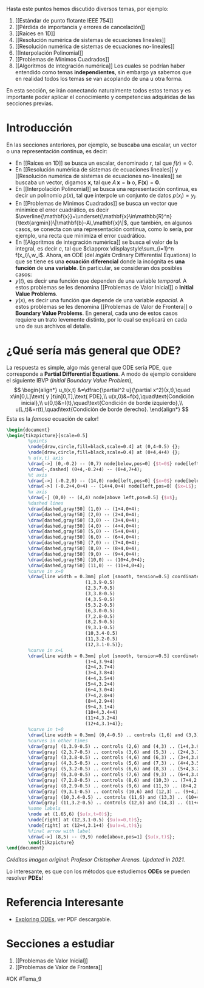 Hasta este puntos hemos discutido diversos temas, por ejemplo:
1. [[Estándar de punto flotante IEEE 754]]
2. [[Pérdida de importancia y errores de cancelación]]
3. [[Raíces en 1D]]
4. [[Resolución numérica de sistemas de ecuaciones lineales]]
5. [[Resolución numérica de sistemas de ecuaciones no-lineales]]
6. [[Interpolación Polinomial]]
7. [[Problemas de Mínimos Cuadrados]]
8. [[Algoritmos de integración numérica]]
Los cuales se podrían haber entendido como temas **independientes**, sin embargo ya sabemos que en realidad todos los temas se van acoplando de una u otra forma.

En esta sección, se irán conectando naturalmente todos estos temas y es importante poder aplicar el conocimiento y competencias adquiridas de las secciones previas.

# Introducción
En las secciones anteriores, por ejemplo, se buscaba una escalar, un vector o una representación continua, es decir:
- En [[Raíces en 1D]] se busca un escalar, denominado $r$, tal que $f(r)=0$.
- En [[Resolución numérica de sistemas de ecuaciones lineales]] y [[Resolución numérica de sistemas de ecuaciones no-lineales]] se buscaba un vector, digamos $\mathbf{x}$, tal que $A\,\mathbf{x}=\mathbf{b}$ o, $\mathbf{F}(\mathbf{x})=\mathbf{0}$.
- En [[Interpolación Polinomial]] se busca una representación continua, es decir un polinomio $p(x)$, tal que interpole un conjunto de datos $p(x_i)=y_i$.
- En [[Problemas de Mínimos Cuadrados]] se busca un vector que minimice el error cuadrático, es decir $\overline{\mathbf{x}}=\underset{\mathbf{x}\in\mathbb{R}^n}{\text{argmin}}\|\mathbf{b}-A\,\mathbf{x}\|$, que también, en algunos casos, se conecta con una representación continua, como lo sería, por ejemplo, una recta que minimiza el error cuadrático.
- En [[Algoritmos de integración numérica]] se busca el valor de la integral, es decir $c$, tal que $c\approx \displaystyle\sum_{i=1}^n f(x_i)\,w_i$.
Ahora, en ODE (del _inglés_ Ordinary Differential Equations) lo que se tiene es una **ecuación diferencial** donde la incógnita es **una función** de **una variable**. En particular, se consideran dos posibles casos:
- $y(t)$, es decir una función que dependen de una variable _temporal_. A estos problemas se les denomina [[Problemas de Valor Inicial]] o **Initial Value Problems**.
- $y(x)$, es decir una función que depende de una variable _espacial_. A estos problemas se les denomina [[Problemas de Valor de Frontera]] o **Boundary Value Problems**.
En general, cada uno de estos casos requiere un trato levemente distinto, por lo cual se explicará en cada uno de sus archivos el detalle.

# ¿Qué sería más general que ODE?
La respuesta es simple, algo más general que ODE sería PDE, que corresponde a **Partial Differential Equations**. A modo de ejemplo considere el siguiente IBVP (_Initial Boundary Value Problem_),
$$
\begin{align*}
	u_t(x,t) &=\dfrac{\partial^2 u}{\partial x^2}(x,t),\quad x\in[0,L]\text{ y }t\in]0,T],\text{ PDE},\\
	u(x,0)&=f(x),\quad\text{Condición inicial},\\
	u(0,t)&=l(t),\quad\text{Condición de borde izquierdo},\\
	u(L,t)&=r(t),\quad\text{Condición de borde derecho}.	
\end{align*}
$$
Esta es la _famosa_ ecuación de calor!
```tikz
\begin{document}
\begin{tikzpicture}[scale=0.5]
        %points
        \node[draw,circle,fill=black,scale=0.4] at (0,4-0.5) {}; 
        \node[draw,circle,fill=black,scale=0.4] at (0+4,4+4) {}; 
        % u(x,t) axis
        \draw[->] (0,-0.2) -- (0,7) node[below,pos=0] {$t=0$} node[left,pos=1] {$u(x,t)$};
        \draw[-,dashed] (0+4,-0.2+4) -- (0+4,7+4);
        %t axis
        \draw[->] (-0.2,0) -- (14,0) node[left,pos=0] {$x=0$} node[below,pos=0.5] {$t$};
        \draw[->] (-0.2+4,0+4) -- (14+4,0+4) node[left,pos=0] {$x=L$};
        %x axis
        \draw[-] (0,0) -- (4,4) node[above left,pos=0.5] {$x$};
        %dashed lines
        \draw[dashed,gray!50] (1,0) -- (1+4,0+4);
        \draw[dashed,gray!50] (2,0) -- (2+4,0+4);
        \draw[dashed,gray!50] (3,0) -- (3+4,0+4);
        \draw[dashed,gray!50] (4,0) -- (4+4,0+4);
        \draw[dashed,gray!50] (5,0) -- (5+4,0+4);
        \draw[dashed,gray!50] (6,0) -- (6+4,0+4);
        \draw[dashed,gray!50] (7,0) -- (7+4,0+4);
        \draw[dashed,gray!50] (8,0) -- (8+4,0+4);
        \draw[dashed,gray!50] (9,0) -- (9+4,0+4);
        \draw[dashed,gray!50] (10,0) -- (10+4,0+4);
        \draw[dashed,gray!50] (11,0) -- (11+4,0+4);
        %curve in x=0
        \draw[line width = 0.3mm] plot [smooth, tension=0.5] coordinates {(0,4-0.5)
        					 (1,3.9-0.5)
        					 (2,3.7-0.5)
        					 (3,3.8-0.5)
        					 (4,3.5-0.5)
        					 (5,3.2-0.5)
        					 (6,3.0-0.5) 
        					 (7,2.8-0.5) 
        					 (8,2.9-0.5) 
        					 (9,3.1-0.5) 
        					 (10,3.4-0.5) 
        					 (11,3.2-0.5) 
        					 (12,3.1-0.5)};
        %curve in x=L
        \draw[line width = 0.3mm] plot [smooth, tension=0.5] coordinates {(0+4,4+4) 
        					 (1+4,3.9+4) 
        					 (2+4,3.7+4)
        					 (3+4,3.8+4) 
        					 (4+4,3.5+4) 
        					 (5+4,3.2+4) 
        					 (6+4,3.0+4) 
        					 (7+4,2.8+4) 
        					 (8+4,2.9+4) 
        					 (9+4,3.1+4) 
        					 (10+4,3.4+4) 
        					 (11+4,3.2+4) 
        					 (12+4,3.1+4)};
        %curve in t=0
        \draw[line width = 0.3mm] (0,4-0.5) .. controls (1,6) and (3,3) .. (0+4,4+4);
        %curves in other times
        \draw[gray] (1,3.9-0.5) .. controls (2,6) and (4,3) .. (1+4,3.9+4);
        \draw[gray] (2,3.7-0.5) .. controls (3,6) and (5,3) .. (2+4,3.7+4);
        \draw[gray] (3,3.8-0.5) .. controls (4,6) and (6,3) .. (3+4,3.8+4);
        \draw[gray] (4,3.5-0.5) .. controls (5,6) and (7,3) .. (4+4,3.5+4);
        \draw[gray] (5,3.2-0.5) .. controls (6,6) and (8,3) .. (5+4,3.2+4);
        \draw[gray] (6,3.0-0.5) .. controls (7,6) and (9,3) .. (6+4,3.0+4);
        \draw[gray] (7,2.8-0.5) .. controls (8,6) and (10,3) .. (7+4,2.8+4);
        \draw[gray] (8,2.9-0.5) .. controls (9,6) and (11,3) .. (8+4,2.9+4);
        \draw[gray] (9,3.1-0.5) .. controls (10,6) and (12,3) .. (9+4,3.1+4);
        \draw[gray] (10,3.4-0.5) .. controls (11,6) and (13,3) .. (10+4,3.4+4);
        \draw[gray] (11,3.2-0.5) .. controls (12,6) and (14,3) .. (11+4,3.2+4);
        %some labels
        \node at (1.65,6) {$u(x,t=0)$};
        \node[right] at (12,3.1-0.5) {$u(x=0,t)$};
        \node[right] at (12+4,3.1+4) {$u(x=L,t)$};
        %final arrow with label
        \draw[->] (8,5) -- (9,9) node[above,pos=1] {$u(x,t)$};
        \end{tikzpicture}
\end{document}
```
_Créditos imagen original: Profesor Cristopher Arenas. Updated in 2021._

Lo interesante, es que con los métodos que estudiemos **ODEs** se pueden resolver **PDEs**!

# Referencia Interesante
- [Exploring ODEs](https://people.maths.ox.ac.uk/trefethen/ExplODE/), ver PDF descargable.

# Secciones a estudiar
1.  [[Problemas de Valor Inicial]]
2.  [[Problemas de Valor de Frontera]] 

#OK 
#Tema_9
